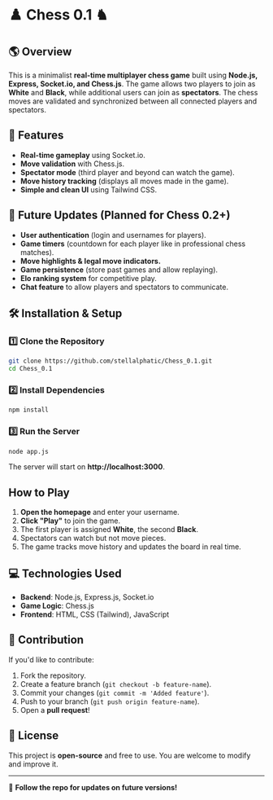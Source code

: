 # ♟️ Chess 0.1 ♞

## 🌎 Overview

This is a minimalist **real-time multiplayer chess game** built using **Node.js, Express, Socket.io, and Chess.js**. The game allows two players to join as **White** and **Black**, while additional users can join as **spectators**. The chess moves are validated and synchronized between all connected players and spectators.

## 🎯 Features

- **Real-time gameplay** using Socket.io.
- **Move validation** with Chess.js.
- **Spectator mode** (third player and beyond can watch the game).
- **Move history tracking** (displays all moves made in the game).
- **Simple and clean UI** using Tailwind CSS.

## 🔮 Future Updates (Planned for Chess 0.2+)

- **User authentication** (login and usernames for players).
- **Game timers** (countdown for each player like in professional chess matches).
- **Move highlights & legal move indicators.**
- **Game persistence** (store past games and allow replaying).
- **Elo ranking system** for competitive play.
- **Chat feature** to allow players and spectators to communicate.

## 🛠️ Installation & Setup

### 1️⃣ Clone the Repository

```sh
git clone https://github.com/stellalphatic/Chess_0.1.git
cd Chess_0.1
```

### 2️⃣ Install Dependencies

```sh
npm install
```

### 3️⃣ Run the Server

```sh
node app.js
```

The server will start on **http://localhost:3000**.

## How to Play

1. **Open the homepage** and enter your username.
2. **Click "Play"** to join the game.
3. The first player is assigned **White**, the second **Black**.
4. Spectators can watch but not move pieces.
5. The game tracks move history and updates the board in real time.

## 💻 Technologies Used

- **Backend**: Node.js, Express.js, Socket.io
- **Game Logic**: Chess.js
- **Frontend**: HTML, CSS (Tailwind), JavaScript

## 🤝 Contribution

If you'd like to contribute:

1. Fork the repository.
2. Create a feature branch (`git checkout -b feature-name`).
3. Commit your changes (`git commit -m 'Added feature'`).
4. Push to your branch (`git push origin feature-name`).
5. Open a **pull request**!

## 📜 License

This project is **open-source** and free to use. You are welcome to modify and improve it.

---

🚀 **Follow the repo for updates on future versions!**
